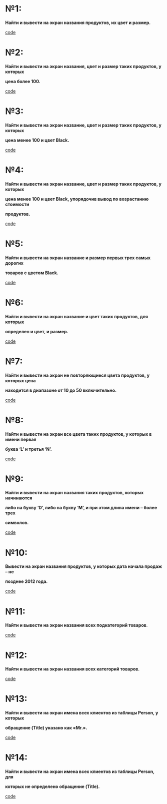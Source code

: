 # **№1:**

**Найти и вывести на экран названия продуктов, их цвет и размер.**

[code](https://github.com/DmitryVasilkovW/ITMO-database-labs/blob/main/Lab1/Task1.sql)

# **№2:**

**Найти и вывести на экран названия, цвет и размер таких продуктов, у которых**

**цена более 100.**

[code](https://github.com/DmitryVasilkovW/ITMO-database-labs/blob/main/Lab1/Task2.sql)

# **№3:**

**Найти и вывести на экран название, цвет и размер таких продуктов, у которых**

**цена менее 100 и цвет Black.**

[code](https://github.com/DmitryVasilkovW/ITMO-database-labs/blob/main/Lab1/Task3.sql)

# **№4:**

**Найти и вывести на экран название, цвет и размер таких продуктов, у которых**

**цена менее 100 и цвет Black, упорядочив вывод по возрастанию стоимости**

**продуктов.**

[code](https://github.com/DmitryVasilkovW/ITMO-database-labs/blob/main/Lab1/Task4.sql)

# **№5:**

**Найти и вывести на экран название и размер первых трех самых дорогих**

**товаров с цветом Black.**

[code](https://github.com/DmitryVasilkovW/ITMO-database-labs/blob/main/Lab1/Task5.sql)

# **№6:**

**Найти и вывести на экран название и цвет таких продуктов, для которых**

**определен и цвет, и размер.**

[code](https://github.com/DmitryVasilkovW/ITMO-database-labs/blob/main/Lab1/Task6.sql)

# **№7:**

**Найти и вывести на экран не повторяющиеся цвета продуктов, у которых цена**

**находится в диапазоне от 10 до 50 включительно.**

[code](https://github.com/DmitryVasilkovW/ITMO-database-labs/blob/main/Lab1/Task7.sql)

# **№8:**

**Найти и вывести на экран все цвета таких продуктов, у которых в имени первая**

**буква ‘L’ и третья ‘N’.**

[code](https://github.com/DmitryVasilkovW/ITMO-database-labs/blob/main/Lab1/Task8.sql)

# **№9:**

**Найти и вывести на экран названия таких продуктов, которых начинаются**

**либо на букву ‘D’, либо на букву ‘M’, и при этом длина имени – более трех**

**символов.**

[code](https://github.com/DmitryVasilkovW/ITMO-database-labs/blob/main/Lab1/Task9.sql)

# **№10:**

**Вывести на экран названия продуктов, у которых дата начала продаж – не**

**позднее 2012 года.**

[code](https://github.com/DmitryVasilkovW/ITMO-database-labs/blob/main/Lab1/Task10.sql)

# **№11:**

**Найти и вывести на экран названия всех подкатегорий товаров**.

[code](https://github.com/DmitryVasilkovW/ITMO-database-labs/blob/main/Lab1/Task11.sql)

# **№12:**

**Найти и вывести на экран названия всех категорий товаров.**

[code](https://github.com/DmitryVasilkovW/ITMO-database-labs/blob/main/Lab1/Task12.sql)

# **№13:**

**Найти и вывести на экран имена всех клиентов из таблицы Person, у которых**

**обращение (Title) указано как «Mr.».**

[code](https://github.com/DmitryVasilkovW/ITMO-database-labs/blob/main/Lab1/Task13.sql)

# **№14:**

**Найти и вывести на экран имена всех клиентов из таблицы Person, для**

**которых не определено обращение (Title).**

[code](https://github.com/DmitryVasilkovW/ITMO-database-labs/blob/main/Lab1/Task14.sql)
